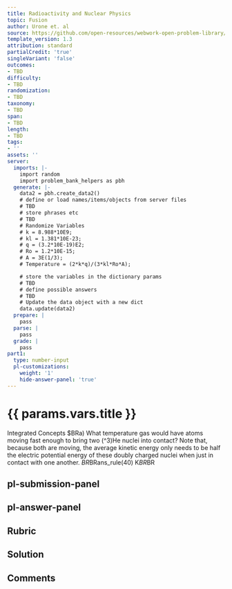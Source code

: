 ```yaml
---
title: Radioactivity and Nuclear Physics
topic: Fusion
author: Urone et. al
source: https://github.com/open-resources/webwork-open-problem-library/tree/master/Contrib/BrockPhysics/College_Physics_Urone/32.Medical_Applications_of_Nuclear_Physics/32-05.Fusion/NU_U17-32-05-016.pg
template_version: 1.3
attribution: standard
partialCredit: 'true'
singleVariant: 'false'
outcomes:
- TBD
difficulty:
- TBD
randomization:
- TBD
taxonomy:
- TBD
span:
- TBD
length:
- TBD
tags:
- ''
assets: ''
server:
  imports: |-
    import random
    import problem_bank_helpers as pbh
  generate: |-
    data2 = pbh.create_data2()
    # define or load names/items/objects from server files
    # TBD
    # store phrases etc
    # TBD
    # Randomize Variables
    # k = 8.988*10E9;
    # kl = 1.381*10E-23;
    # q = (3.2*10E-19)E2;
    # Ro = 1.2*10E-15;
    # A = 3E(1/3);
    # Temperature = (2*k*q)/(3*kl*Ro*A);

    # store the variables in the dictionary params
    # TBD
    # define possible answers
    # TBD
    # Update the data object with a new dict
    data.update(data2)
  prepare: |
    pass
  parse: |
    pass
  grade: |
    pass
part1:
  type: number-input
  pl-customizations:
    weight: '1'
    hide-answer-panel: 'true'
---
```


# {{ params.vars.title }} 


Integrated Concepts $BRa) What temperature gas would have atoms moving fast enough to bring two (^3)He nuclei into contact? Note that, because both are moving, the average kinetic energy only needs to be half the electric potential energy of these doubly charged nuclei when just in contact with one another. $BR$BRans_rule(40) K$BR$BR


## pl-submission-panel 


## pl-answer-panel 


## Rubric 


## Solution 


## Comments 


